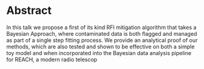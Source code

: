 # Abstract

In this talk we propose a first of its kind RFI mitigation algorithm that takes a Bayesian Approach, where contaminated data is
both flagged and managed as part of a single step fitting process. We provide an analytical proof of our methods, which are also
tested and shown to be effective on both a simple toy model and when incorporated into the Bayesian data analysis pipeline for
REACH, a modern radio telescop

